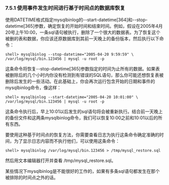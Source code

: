 ### **7.5.1 使用事件发生时间进行基于时间点的数据库恢复**

使用DATETIME格式指定mysqlbinlog的--start-datetime[364]和--stop-datetime[365]参数，确定恢复的开始时间和结束时间。例如，假设在2005年4月20号上午10:00，一条sql语句被执行，删除了一个很大的数据表。为了恢复这个被删的表和数据，你应该还原数据库到其前一天晚上的备份版本，然后执行以下命令：

	shell> mysqlbinlog --stop-datetime="2005-04-20 9:59:59" \ 
	/var/log/mysql/bin.123456 | mysql -u root -p

这条命令将恢复--stop-datetime[365]参数指定的时间为止所有的数据。如果表被删除后的几个小时内你没有检测到有错误的SQL语句，那么你可能还想恢复表被删除后发生的一些活动。在此基础上，你会再次运行包含开始的日期和事件的mysqlbinlog命令，像这样：

	shell> mysqlbinlog --start-datetime="2005-04-20 10:01:00" \ 
	/var/log/mysql/bin.123456 | mysql -u root -p

这条命令执行后，早上10:01以后发生的sql语句将会被重新执行。结合前一天晚上的备份文件和这两条mysqlbinlog命令，我们可以恢复10:00之前和10:01以后的所有东西。

要使用这种基于时间点的恢复方法，你需要查看日志为执行这条命令确定准确的时间，为了显示日志内容而不执行他们，可以使用这条命令：

	shell> mysqlbinlog /var/log/mysql/bin.123456 > /tmp/mysql_restore.sql

然后用文本编辑器打开并查看 /tmp/mysql_restore.sql。

某些情况下mysqlbinlog是不能很好的工作的，如果有多条sql语句都发生在那个被排除的时间点之外的话。